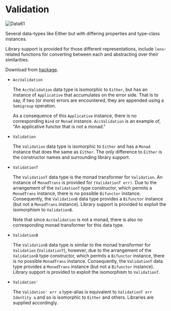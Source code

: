 # Validation

![Data61](http://i.imgur.com/uZnp9ke.jpg)

Several data-types like Either but with differing properties and type-class
instances.

Library support is provided for those different representations, include
`lens`-related functions for converting between each and abstracting over their
similarities.

Download from [hackage](http://hackage.haskell.org/package/validation).

* `AccValidation`

  The `AccValidation` data type is isomorphic to `Either`, but has an instance
  of `Applicative` that accumulates on the error side. That is to say, if two
  (or more) errors are encountered, they are appended using a `Semigroup`
  operation.

  As a consequence of this `Applicative` instance, there is no corresponding
  `Bind` or `Monad` instance. `AccValidation` is an example of, "An applicative
  functor that is not a monad."

* `Validation`

  The `Validation` data type is isomorphic to `Either` and has a `Monad`
  instance that does the same as `Either`. The only difference to `Either` is
  the constructor names and surrounding library support.

* `ValidationT`

  The `ValidationT` data type is the monad transformer for `Validation`. An
  instance of `MonadTrans` is provided for `(ValidationT err)`. Due to the
  arrangement of the `ValidationT` type constructor, which permits a `MonadTrans`
  instance, there is no possible `Bifunctor` instance. Consequently, the
  `ValidationB` data type provides a `Bifunctor` instance (but not a
  `MonadTrans` instance). Library support is provided to exploit the isomorphism
  to `ValidationB`.

  Note that since `AccValidation` is not a monad, there is also no corresponding
  monad transformer for this data type.

* `ValidationB`

  The `ValidationB` data type is similar to the monad transformer for
  `Validation` (`ValidationT`), however, due to the arrangement of the
  `ValidationB` type constructor, which permits a `Bifunctor` instance, there is
  no possible `MonadTrans` instance. Consequently, the `ValidationT` data type
  provides a `MonadTrans` instance (but not a `Bifunctor` instance). Library
  support is provided to exploit the isomorphism to `ValidationT`.

* `Validation'`

  The `Validation' err a` type-alias is equivalent to 
  `ValidationT err Identity a` and so is isomorphic to `Either` and others.
  Libraries are supplied accordingly.
